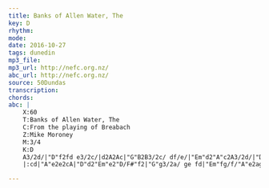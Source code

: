 ```yaml
---
title: Banks of Allen Water, The
key: D
rhythm: 
mode:
date: 2016-10-27
tags: dunedin
mp3_file:
mp3_url: http://nefc.org.nz/
abc_url: http://nefc.org.nz/
source: 50Dundas
transcription:
chords: 
abc: |
    X:60
    T:Banks of Allen Water, The
    C:From the playing of Breabach
    Z:Mike Moroney
    M:3/4
    K:D
    A3/2d/|"D"f2fd e3/2c/|d2A2Ac|"G"B2B3/2c/ df/e/|"Em"d2"A"c2A3/2d/|"D"f2fd e3/2c/|d2A2Ac|"G"B2Be "A"cA|"D"d4:|
    |:cd|"A"e2e2cA|"D"d2"Em"e2"D/F#"f2|"G"g3/2a/ ge fd|"Em"fg/f/"A"e2ag|"D"f2fd e>c|d2A2Ac|"G"B2Be "A"cA|"D"d4:|

---
```

